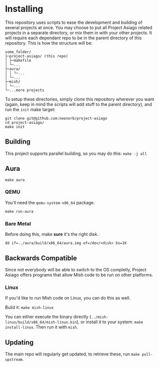 # Installing
This repository uses scripts to ease the development and building of several projects at once. You may choose to put all Project Asiago related projects in a separate directory, or mix them in with your other projects. It will require each dependant repo to be in the parent directory of this repository. This is how the structure will be:
```
some_folder/
├─project-asiago/ (this repo)
│ ├─makefile
│ └─...
├─aura/
│ │ └─...
│ └─...
├─mish/
│ └─...
└─...more projects
```

To setup these directories, simply clone this repository wherever you want (again, keep in mind the scripts will add stuff to the parent directory), and run the `init` make target:
```
git clone git@github.com:neonorb/project-asiago
cd project-asiago/
make init
```

## Building
This project supports parallel building, so you may do this: `make -j all`

## Aura
```
make aura
```

### QEMU
You'll need the `qemu-system-x86_64` package.
```
make run-aura
```

### Bare Metal
Before doing this, make **sure** it's the right disk.
```
dd if=../aura/build/x86_64/aura.img of=/dev/<disk> bs=1K
```

## Backwards Compatible
Since not everybody will be able to switch to the OS completly, Project Asiago offers programs that allow Mish code to be run on other platforms.

### Linux
If you'd like to run Mish code on Linux, you can do this as well.

Build it: `make mish-linux`

You can either execute the binary directly (`../mish-linux/build/x86_64/mish-linux.bin`), or install it to your system: `make install-linux`. Then run it with `mish`.

## Updating
The main repo will regularly get updated, to retrieve these, run `make pull-upstream`.